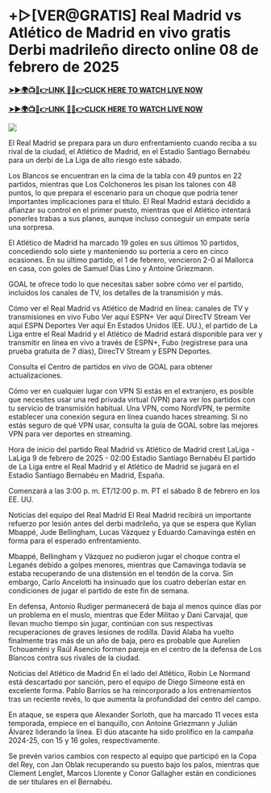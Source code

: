 # $+$▷[VER@GRATIS] Real Madrid vs Atlético de Madrid en vivo gratis Derbi madrileño directo online 08 de febrero de 2025


**[➤►🌍📺📱👉LINK 🔴✅👉CLICK HERE TO WATCH LIVE NOW](http://ultravibetv.com/soccer-pm-zit/?v=Jr+Git)**

**[➤►🌍📺📱👉LINK 🔴✅👉CLICK HERE TO WATCH LIVE NOW](http://ultravibetv.com/soccer-pm-zit/?v=Jr+Git)**

[![](https://blogger.googleusercontent.com/img/b/R29vZ2xl/AVvXsEgw86QcRTQHa_0UF_R0Ce_BfmEP5mTpVruRVIlWCPMMqp8oWxkzZavuKovDSK7oHt7t7csMbgy3jKUoCHU7kED_YXGoogHBc3NxSi3Jurev7bBa3b51d-V1n3mFx857KlyS0FiziJpcUdJgJFovmDw3IASQPNDjw8eVi3p9JbVffFfUQEfkj3-qYllz/s686/soccer.gif)](http://ultravibetv.com/soccer-pm-zit/?v=Jr+Git)

El Real Madrid se prepara para un duro enfrentamiento cuando reciba a su rival de la ciudad, el Atlético de Madrid, en el Estadio Santiago Bernabéu para un derbi de La Liga de alto riesgo este sábado.

Los Blancos se encuentran en la cima de la tabla con 49 puntos en 22 partidos, mientras que Los Colchoneros les pisan los talones con 48 puntos, lo que prepara el escenario para un choque que podría tener importantes implicaciones para el título. El Real Madrid estará decidido a afianzar su control en el primer puesto, mientras que el Atlético intentará ponerles trabas a sus planes, aunque incluso conseguir un empate sería una sorpresa.

El Atlético de Madrid ha marcado 19 goles en sus últimos 10 partidos, concediendo solo siete y manteniendo su portería a cero en cinco ocasiones. En su último partido, el 1 de febrero, vencieron 2-0 al Mallorca en casa, con goles de Samuel Dias Lino y Antoine Griezmann.

GOAL te ofrece todo lo que necesitas saber sobre cómo ver el partido, incluidos los canales de TV, los detalles de la transmisión y más.

Cómo ver el Real Madrid vs Atlético de Madrid en línea: canales de TV y transmisiones en vivo
Fubo Ver aquí
ESPN+ Ver aquí
DirecTV Stream Ver aquí
ESPN Deportes Ver aquí
En Estados Unidos (EE. UU.), el partido de La Liga entre el Real Madrid y el Atlético de Madrid estará disponible para ver y transmitir en línea en vivo a través de ESPN+, Fubo (regístrese para una prueba gratuita de 7 días), DirecTV Stream y ESPN Deportes.

Consulta el Centro de partidos en vivo de GOAL para obtener actualizaciones.

Cómo ver en cualquier lugar con VPN
Si estás en el extranjero, es posible que necesites usar una red privada virtual (VPN) para ver los partidos con tu servicio de transmisión habitual. Una VPN, como NordVPN, te permite establecer una conexión segura en línea cuando haces streaming. Si no estás seguro de qué VPN usar, consulta la guía de GOAL sobre las mejores VPN para ver deportes en streaming.

Hora de inicio del partido Real Madrid vs Atlético de Madrid
crest
LaLiga - LaLiga
9 de febrero de 2025 - 02:00
Estadio Santiago Bernabéu
El partido de La Liga entre el Real Madrid y el Atlético de Madrid se jugará en el Estadio Santiago Bernabéu en Madrid, España.

Comenzará a las 3:00 p. m. ET/12:00 p. m. PT el sábado 8 de febrero en los EE. UU.

Noticias del equipo del Real Madrid
El Real Madrid recibirá un importante refuerzo por lesión antes del derbi madrileño, ya que se espera que Kylian Mbappé, Jude Bellingham, Lucas Vázquez y Eduardo Camavinga estén en forma para el esperado enfrentamiento.

Mbappé, Bellingham y Vázquez no pudieron jugar el choque contra el Leganés debido a golpes menores, mientras que Camavinga todavía se estaba recuperando de una distensión en el tendón de la corva. Sin embargo, Carlo Ancelotti ha insinuado que los cuatro deberían estar en condiciones de jugar el partido de este fin de semana.

En defensa, Antonio Rudiger permanecerá de baja al menos quince días por un problema en el muslo, mientras que Eder Militao y Dani Carvajal, que llevan mucho tiempo sin jugar, continúan con sus respectivas recuperaciones de graves lesiones de rodilla. David Alaba ha vuelto finalmente tras más de un año de baja, pero es probable que Aurelien Tchouaméni y Raúl Asencio formen pareja en el centro de la defensa de Los Blancos contra sus rivales de la ciudad.

Noticias del Atlético de Madrid
En el lado del Atlético, Robin Le Normand está descartado por sanción, pero el equipo de Diego Simeone está en excelente forma. Pablo Barrios se ha reincorporado a los entrenamientos tras un reciente revés, lo que aumenta la profundidad del centro del campo.

En ataque, se espera que Alexander Sorloth, que ha marcado 11 veces esta temporada, empiece en el banquillo, con Antoine Griezmann y Julián Álvarez liderando la línea. El dúo atacante ha sido prolífico en la campaña 2024-25, con 15 y 16 goles, respectivamente.

Se prevén varios cambios con respecto al equipo que participó en la Copa del Rey, con Jan Oblak recuperando su puesto bajo los palos, mientras que Clement Lenglet, Marcos Llorente y Conor Gallagher están en condiciones de ser titulares en el Bernabéu.
